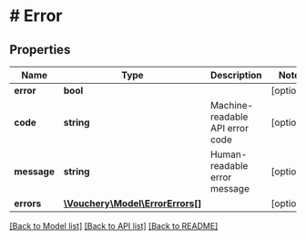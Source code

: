 # # Error

## Properties

Name | Type | Description | Notes
------------ | ------------- | ------------- | -------------
**error** | **bool** |  | [optional] 
**code** | **string** | Machine-readable API error code | [optional] 
**message** | **string** | Human-readable error message | [optional] 
**errors** | [**\Vouchery\Model\ErrorErrors[]**](ErrorErrors.md) |  | [optional] 

[[Back to Model list]](../../README.md#documentation-for-models) [[Back to API list]](../../README.md#documentation-for-api-endpoints) [[Back to README]](../../README.md)


